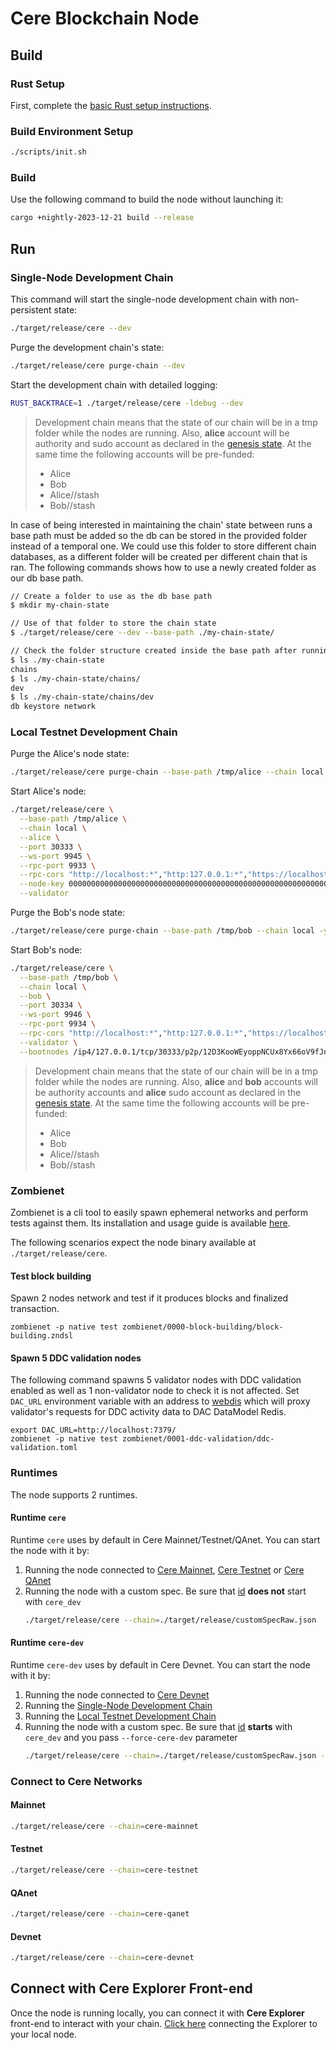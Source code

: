 # Cere Blockchain Node

## Build

### Rust Setup

First, complete the [basic Rust setup instructions](./docs/rust-setup.md).

### Build Environment Setup

```sh
./scripts/init.sh
```

### Build

Use the following command to build the node without launching it:

```sh
cargo +nightly-2023-12-21 build --release
```

## Run

### Single-Node Development Chain

This command will start the single-node development chain with non-persistent state:

```bash
./target/release/cere --dev
```

Purge the development chain's state:

```bash
./target/release/cere purge-chain --dev
```

Start the development chain with detailed logging:

```bash
RUST_BACKTRACE=1 ./target/release/cere -ldebug --dev
```

> Development chain means that the state of our chain will be in a tmp folder while the nodes are
> running. Also, **alice** account will be authority and sudo account as declared in the
> [genesis state](https://github.com/Cerebellum-Network/blockchain-node/blob/dev/node/service/src/chain_spec.rs#L241).
> At the same time the following accounts will be pre-funded:
> - Alice
> - Bob
> - Alice//stash
> - Bob//stash

In case of being interested in maintaining the chain' state between runs a base path must be added
so the db can be stored in the provided folder instead of a temporal one. We could use this folder
to store different chain databases, as a different folder will be created per different chain that
is ran. The following commands shows how to use a newly created folder as our db base path.

```bash
// Create a folder to use as the db base path
$ mkdir my-chain-state

// Use of that folder to store the chain state
$ ./target/release/cere --dev --base-path ./my-chain-state/

// Check the folder structure created inside the base path after running the chain
$ ls ./my-chain-state
chains
$ ls ./my-chain-state/chains/
dev
$ ls ./my-chain-state/chains/dev
db keystore network
```

### Local Testnet Development Chain
Purge the Alice's node state:
```bash
./target/release/cere purge-chain --base-path /tmp/alice --chain local -y
```
Start Alice's node:
```bash
./target/release/cere \
  --base-path /tmp/alice \
  --chain local \
  --alice \
  --port 30333 \
  --ws-port 9945 \
  --rpc-port 9933 \
  --rpc-cors "http://localhost:*","http:127.0.0.1:*","https://localhost:*","https:127.0.0.1:*","https://explorer.cere.network","https://polkadot.js.org" \
  --node-key 0000000000000000000000000000000000000000000000000000000000000001 \
  --validator
```
Purge the Bob's node state:
```bash
./target/release/cere purge-chain --base-path /tmp/bob --chain local -y
```
Start Bob's node:
```bash
./target/release/cere \
  --base-path /tmp/bob \
  --chain local \
  --bob \
  --port 30334 \
  --ws-port 9946 \
  --rpc-port 9934 \
  --rpc-cors "http://localhost:*","http:127.0.0.1:*","https://localhost:*","https:127.0.0.1:*","https://explorer.cere.network","https://polkadot.js.org" \
  --validator \
  --bootnodes /ip4/127.0.0.1/tcp/30333/p2p/12D3KooWEyoppNCUx8Yx66oV9fJnriXwCcXwDDUA2kj6vnc6iDEp
```

> Development chain means that the state of our chain will be in a tmp folder while the nodes are
> running. Also, **alice** and **bob** accounts will be authority accounts and **alice** sudo account as declared in the
> [genesis state](https://github.com/Cerebellum-Network/blockchain-node/blob/dev/node/service/src/chain_spec.rs#279).
> At the same time the following accounts will be pre-funded:
> - Alice
> - Bob
> - Alice//stash
> - Bob//stash

### Zombienet

Zombienet is a cli tool to easily spawn ephemeral networks and perform tests against them. Its installation and usage guide is available [here](https://github.com/paritytech/zombienet#usage).

The following scenarios expect the node binary available at `./target/release/cere`.

#### Test block building

Spawn 2 nodes network and test if it produces blocks and finalized transaction.

```console
zombienet -p native test zombienet/0000-block-building/block-building.zndsl
```

#### Spawn 5 DDC validation nodes

The following command spawns 5 validator nodes with DDC validation enabled as well as 1 non-validator node to check it is not affected. Set `DAC_URL` environment variable with an address to [webdis](https://webd.is/) which will proxy validator's requests for DDC activity data to DAC DataModel Redis.

```console
export DAC_URL=http://localhost:7379/
zombienet -p native test zombienet/0001-ddc-validation/ddc-validation.toml
```

### Runtimes

The node supports 2 runtimes.

#### Runtime `cere`

Runtime `cere` uses by default in Cere Mainnet/Testnet/QAnet. You can start the node with it by:
1. Running the node connected to [Cere Mainnet](#mainnet), [Cere Testnet](#testnet) or [Cere QAnet](#qanet)
2. Running the node with a custom spec. Be sure that [id](https://github.com/Cerebellum-Network/blockchain-node/blob/dev-cere/node/service/src/chain_spec.rs#L265) **does not** start with `cere_dev`
    ```bash
    ./target/release/cere --chain=./target/release/customSpecRaw.json
    ```

#### Runtime `cere-dev`

Runtime `cere-dev` uses by default in Cere Devnet. You can start the node with it by:
1. Running the node connected to [Cere Devnet](#Devnet)
1. Running the [Single-Node Development Chain](#Single-Node-Development-Chain)
1. Running the [Local Testnet Development Chain](#local-testnet-development-chain)
1. Running the node with a custom spec. Be sure that [id](https://github.com/Cerebellum-Network/blockchain-node/blob/dev-cere/node/service/src/chain_spec.rs#L265) **starts** with `cere_dev` and you pass `--force-cere-dev` parameter
    ```bash
    ./target/release/cere --chain=./target/release/customSpecRaw.json --force-cere-dev
    ```

### Connect to Cere Networks

#### Mainnet

```bash
./target/release/cere --chain=cere-mainnet
```

#### Testnet

```bash
./target/release/cere --chain=cere-testnet
```

#### QAnet

```bash
./target/release/cere --chain=cere-qanet
```

#### Devnet

```bash
./target/release/cere --chain=cere-devnet
```

## Connect with Cere Explorer Front-end

Once the node is running locally, you can connect it with **Cere Explorer** front-end
to interact with your chain. [Click
here](https://explorer.cere.network/?rpc=ws://localhost:9944) connecting the Explorer to your
local node.
